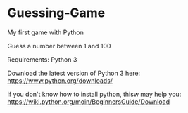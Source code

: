 # Guessing-Game
My first game with Python

Guess a number between 1 and 100

Requirements:
Python 3

Download the latest version of Python 3 here:
https://www.python.org/downloads/

If you don't know how to install python, thisw may help you:
https://wiki.python.org/moin/BeginnersGuide/Download
